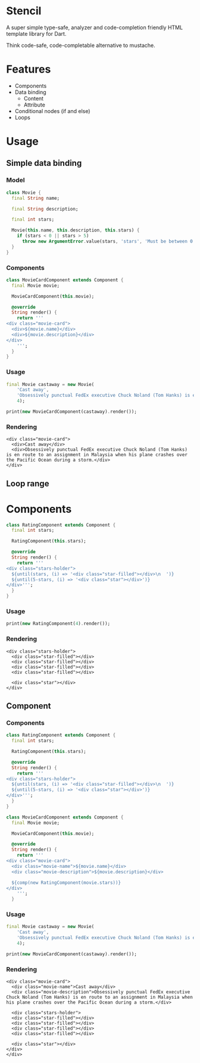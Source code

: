 # Stencil

A super simple type-safe, analyzer and code-completion friendly HTML
template library for Dart.

Think code-safe, code-completable alternative to mustache.

# Features

+ Components
+ Data binding
    + Content
    + Attribute
+ Conditional nodes (if and else)
+ Loops

# Usage

## Simple data binding

### Model

```dart
class Movie {
  final String name;

  final String description;

  final int stars;

  Movie(this.name, this.description, this.stars) {
    if (stars < 0 || stars > 5)
      throw new ArgumentError.value(stars, 'stars', 'Must be between 0 and 5!');
  }
}
```

### Components

```dart
class MovieCardComponent extends Component {
  final Movie movie;

  MovieCardComponent(this.movie);

  @override
  String render() {
    return '''
<div class="movie-card">
  <div>${movie.name}</div>
  <div>${movie.description}</div>
</div>
    ''';
  }
}
```

### Usage

```dart
final Movie castaway = new Movie(
    'Cast away',
    'Obsessively punctual FedEx executive Chuck Noland (Tom Hanks) is en route to an assignment in Malaysia when his plane crashes over the Pacific Ocean during a storm.',
    4);

print(new MovieCardComponent(castaway).render());
```

### Rendering

```
<div class="movie-card">
  <div>Cast away</div>
  <div>Obsessively punctual FedEx executive Chuck Noland (Tom Hanks) is en route to an assignment in Malaysia when his plane crashes over the Pacific Ocean during a storm.</div>
</div>
```

## Loop range

# Components

```dart
class RatingComponent extends Component {
  final int stars;

  RatingComponent(this.stars);

  @override
  String render() {
    return '''
<div class="stars-holder">
  ${until(stars, (i) => '<div class="star-filled"></div>\n  ')}
  ${until(5-stars, (i) => '<div class="star"></div>')}
</div>''';
  }
}
```

### Usage

```dart
print(new RatingComponent(4).render());
```

### Rendering

```
<div class="stars-holder">
  <div class="star-filled"></div>
  <div class="star-filled"></div>
  <div class="star-filled"></div>
  <div class="star-filled"></div>

  <div class="star"></div>
</div>
```

## Component

### Components

```dart
class RatingComponent extends Component {
  final int stars;

  RatingComponent(this.stars);

  @override
  String render() {
    return '''
<div class="stars-holder">
  ${until(stars, (i) => '<div class="star-filled"></div>\n  ')}
  ${until(5-stars, (i) => '<div class="star"></div>')}
</div>''';
  }
}

class MovieCardComponent extends Component {
  final Movie movie;

  MovieCardComponent(this.movie);

  @override
  String render() {
    return '''
<div class="movie-card">
  <div class="movie-name">${movie.name}</div>
  <div class="movie-description">${movie.description}</div>

  ${comp(new RatingComponent(movie.stars))}
</div>
    ''';
  }
```

### Usage

```dart
final Movie castaway = new Movie(
    'Cast away',
    'Obsessively punctual FedEx executive Chuck Noland (Tom Hanks) is en route to an assignment in Malaysia when his plane crashes over the Pacific Ocean during a storm.',
    4);

print(new MovieCardComponent(castaway).render());
```

### Rendering

```
<div class="movie-card">
  <div class="movie-name">Cast away</div>
  <div class="movie-description">Obsessively punctual FedEx executive Chuck Noland (Tom Hanks) is en route to an assignment in Malaysia when his plane crashes over the Pacific Ocean during a storm.</div>

  <div class="stars-holder">
  <div class="star-filled"></div>
  <div class="star-filled"></div>
  <div class="star-filled"></div>
  <div class="star-filled"></div>

  <div class="star"></div>
</div>
</div>
```